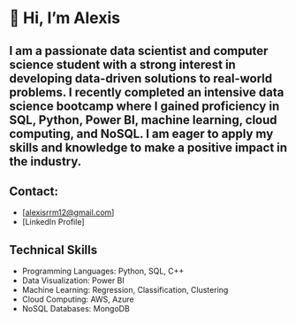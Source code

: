 # 👋 Hi, I’m Alexis

## I am a passionate data scientist and computer science student with a strong interest in developing data-driven solutions to real-world problems. I recently completed an intensive data science bootcamp where I gained proficiency in SQL, Python, Power BI, machine learning, cloud computing, and NoSQL. I am eager to apply my skills and knowledge to make a positive impact in the industry.

## Contact:

* [alexisrrm12@gmail.com]
* [LinkedIn Profile]


## Technical Skills

* Programming Languages: Python, SQL, C++
* Data Visualization: Power BI
* Machine Learning: Regression, Classification, Clustering
* Cloud Computing: AWS, Azure
* NoSQL Databases: MongoDB

<!---
alexxcode/alexxcode is a ✨ special ✨ repository because its `README.md` (this file) appears on your GitHub profile.
You can click the Preview link to take a look at your changes.
--->
